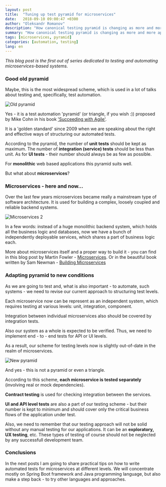 ```yaml
---
layout: post
title:  "Tuning up test pyramid for microservices"
date:   2018-09-10 09:00:47 +0300
author: "Oleksandr Romanov"
description: "How canonical testing pyramid is changing as more and more applications adopt microservices architecture"
summary: "How canonical testing pyramid is changing as more and more applications adopt microservices architecture"
tags: [microservices, pyramid]
categories: [automation, testing]
lang: en
---
```


_This blog post is the first out of series dedicated to testing and automating microservices-based systems._

### Good old pyramid  

Maybe, this is the most widespread scheme, which is used in a lot of talks about testing and, specifically, test automation. 

![Old pyramid](/img/20180910/old_pyramid.png)

Yes - it is a test automation 'pyramid' (or triangle, if you wish :)) proposed by Mike Cohn in his book ['Succeeding with Agile'][agile].  

It is a 'golden standard' since 2009 when we are speaking about the right and effective ways of structuring our automated tests.  

According to the pyramid, the number of **unit tests** should be kept as maximum. The number of **integration (service) tests** should be less than unit. As for **UI tests** - their number should always be as few as possible.  

For **monolithic** web based applications this pyramid suits well.  

But what about **microservices**?  

### Microservices - here and now... 

Over the last few years microservices became really a mainstream type of software architecture. It is used for building a complex, loosely coupled and reliable backend systems.  

![Microservices 2](/img/20180910/micros2.png)

In a few words: instead of a huge monolithic backend system, which holds all the business logic and databases, now we have a bunch of independently deployable services, which shares a part of business logic each.  

More about microservices itself and a proper way to build it - you can find in this blog post by Martin Fowler - [Microservices][microservices]. Or in the beautiful book written by Sam Newman - [Building Microservices][building]

### Adapting pyramid to new conditions  

As we are going to test and, what is also important - to automate, such systems - we need to revise our current approach to structuring test levels.  

Each microservice now can be represent as an independent system, which requires testing at various levels: unit, integration, component.  

Integration between individual microservices also should be covered by integration tests.  

Also our system as a whole is expected to be verified. Thus, we need to implement end - to - end tests for API or UI levels.  

As a result, our scheme for testing levels now is slightly out-of-date in the realm of microservices.   

![New pyramid](/img/20180910/new_pyramid.png)

And yes - this is not a pyramid or even a triangle.  

According to this scheme, **each microservice is tested separately** (involving real or mock dependencies).  

**Contract testing** is used for checking integration between the services.  

**UI and API level tests** are also a part of our testing scheme - but their number is kept to minimum and should cover only the critical business flows of the application under test.  

Also, we need to remember that our testing approach will not be solid without any manual testing for our applications. It can be an **exploratory, UX testing**, etc. These types of testing of course should not be neglected by any successfull development team.   

### Conclusions 

In the next posts I am going to share practical tips on how to write automated tests for microservices at different levels.
We will concentrate mostly on Spring Boot framework and Java programming language, but also make a step back - to try other languages and approaches.  


[microservices]: https://martinfowler.com/articles/microservices.html
[building]: https://samnewman.io/books/building_microservices/
[agile]: https://www.amazon.com/Succeeding-Agile-Software-Development-Using/dp/0321579364
